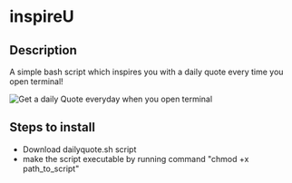 # inspireU
## Description
A simple bash script which inspires you with a daily quote every time you open terminal!

![Get a daily Quote everyday when you open terminal](https://s4.postimg.org/b93a0y4p9/Screen_Shot_2016_11_18_at_7_07_58_PM.png)
## Steps to install
* Download dailyquote.sh script
* make the script executable by running command "chmod +x path_to_script"
